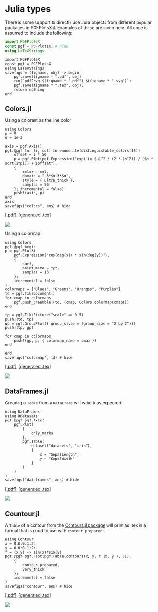 # Julia types

There is some support to directly use Julia objects from different popular packages in PGFPlotsX.jl. Examples of these are given here.
All code is assumed to include the following:

```jl
import PGFPlotsX
const pgf = PGFPlotsX; # hide
using LaTeXStrings
```

```@setup pgf
import PGFPlotsX
const pgf = PGFPlotsX
using LaTeXStrings
savefigs = (figname, obj) -> begin
    pgf.save(figname * ".pdf", obj)
    run(`pdf2svg $(figname * ".pdf") $(figname * ".svg")`)
    pgf.save(figname * ".tex", obj);
    return nothing
end
```

## Colors.jl

Using a colorant as the line color

```@example pgf
using Colors
μ = 0
σ = 1e-3

axis = pgf.Axis()
pgf.@pgf for (i, col) in enumerate(distinguishable_colors(10))
    offset = i * 50
    p = pgf.Plot(pgf.Expression("exp(-(x-$μ)^2 / (2 * $σ^2)) / ($σ * sqrt(2*pi)) + $offset"),
    {
        color = col,
        domain = "-3*$σ:3*$σ",
        style = { ultra_thick },
        samples = 50
    }; incremental = false)
    push!(axis, p)
end
axis
savefigs("colors", ans) # hide
```

[\[.pdf\]](colors.pdf), [\[generated .tex\]](colors.tex)

![](colors.svg)

Using a colormap

```@example pgf
using Colors
pgf.@pgf begin
p = pgf.Plot3(
    pgf.Expression("cos(deg(x)) * sin(deg(y))"),
    {
        surf,
        point_meta = "y",
        samples = 13
    };
    incremental = false
)
colormaps = ["Blues", "Greens", "Oranges", "Purples"]
td = pgf.TikzDocument()
for cmap in colormaps
    pgf.push_preamble!(td, (cmap, Colors.colormap(cmap)))
end

tp = pgf.TikzPicture("scale" => 0.5)
push!(td, tp)
gp = pgf.GroupPlot({ group_style = {group_size = "2 by 2"}})
push!(tp, gp)

for cmap in colormaps
    push!(gp, p, { colormap_name = cmap })
end

end
savefigs("colormap", td) # hide
```

[\[.pdf\]](colormap.pdf), [\[generated .tex\]](colormap.tex)

![](colormap.svg)

## DataFrames.jl

Creating a `Table` from a `DataFrame` will write it as expected.

```@example pgf
using DataFrames
using RDatasets
pgf.@pgf pgf.Axis(
    pgf.Plot(
        {
            only_marks
        },
        pgf.Table(
            dataset("datasets", "iris"),
            {
                x = "SepalLength",
                y = "SepalWidth"
            }
        )
    )
)
savefigs("dataframes", ans) # hide
```

[\[.pdf\]](dataframes.pdf), [\[generated .tex\]](dataframes.tex)

![](dataframes.svg)

## Countour.jl

A `Table` of a contour from the [Contours.jl package](https://github.com/JuliaGeometry/Contour.jl) will print as .tex in a format that is
good to use with `contour_prepared`.

```@example pgf
using Contour
x = 0.0:0.1:2π
y = 0.0:0.1:2π
f = (x,y) -> sin(x)*sin(y)
pgf.@pgf pgf.Plot(pgf.Table(contours(x, y, f.(x, y'), 6)),
    {
        contour_prepared,
        very_thick
    };
    incremental = false
)
savefigs("contour", ans) # hide
```

[\[.pdf\]](contour.pdf), [\[generated .tex\]](contour.tex)

![](contour.svg)
